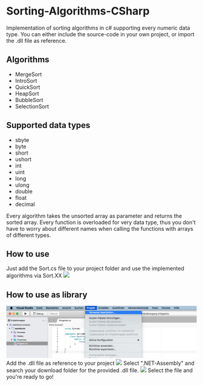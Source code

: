 # Sorting-Algorithms-CSharp
Implementation of sorting algorithms in c# supporting every numeric data type. You can either include the source-code in your own project, or import the .dll file as reference.

## Algorithms

* MergeSort
* IntroSort
* QuickSort
* HeapSort
* BubbleSort
* SelectionSort

## Supported data types

* sbyte
* byte
* short
* ushort
* int
* uint
* long
* ulong
* double
* float
* decimal

Every algorithm takes the unsorted array as parameter and returns the sorted array.
Every function is overloaded for very data type, thus you don't have to worry about different names when calling the functions with arrays of different types.


## How to use
Just add the Sort.cs file to your project folder and use the implemented algorithms via Sort.XX
![](Tutorial/tutorial2.gif)

## How to use as library
![](Tutorial/Tutorial1.png)
Add the .dll file as reference to your project
![](Tutorial/Tutorial3.png)
Select ".NET-Assembly" and search your download folder for the provided .dll file.
![](Tutorial/Tutorial2.png)
Select the file and you're ready to go!
